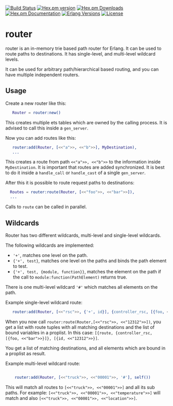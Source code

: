 [![Build Status][gh badge]][gh]
[![Hex.pm version][hexpm version]][hexpm]
[![Hex.pm Downloads][hexpm downloads]][hexpm]
[![Hex.pm Documentation][hexdocs documentation]][hexdocs]
[![Erlang Versions][erlang version badge]][gh]
[![License][license]](LICENSE)

router
======

router is an in-memory trie based path router for Erlang.
It can be used to route paths to destinations. It has single-level,
and multi-level wildcard levels.

It can be used for arbitrary path/hierarchical based routing, and you
can have multiple independent routers.

Usage
-----

Create a new router like this:

```erlang
   Router = router:new()
```

This creates multiple ets tables which are owned by the calling process. It
is advised to call this inside a `gen_server`.

Now you can add routes like this:

```erlang
   router:add(Router, [<<"a">>, <<"b">>], MyDestination),
   ...
```

This creates a route from path ```<<"a">>, <<"b">>``` to the information inside 
`MyDestination`. It is important that routes are added synchronized. It is best
to do it inside a `handle_call` or `handle_cast` of a single `gen_server`.

After this it is possible to route request paths to destinations:

```erlang
  Routes = router:route(Router, [<<"foo">>, <<"bar">>]),
  ...
```

Calls to ```route``` can be called in parallel.


Wildcards
---------

Router has two different wildcards, multi-level and single-level wildcards.

The following wildcards are implemented:

- `'+'`, matches one level on the path.
- `{'+', test}`, matches one level on the paths and binds the path element to test.
- `{'+', test, {module, function}}`, matches the element on the path if the call
  to `module:function(PathElement)` returns true.

There is one multi-level wildcard `'#'` which matches all elements on the path.

Example single-level wildcard route:

```erlang
   router:add(Router, [<<"rsc">>, {'+', id}], {controller_rsc, [{foo, <<"bar">>]})
```

When you now call `router:route(Router,[<<"rsc">>, <<"12312">>])`, you get a list
with route tuples with all matching destinations and the list of bound variables in a
proplist. In this case: `[{route, {controller_rsc, [{foo, <<"bar">>}]}, [{id, <<"12312">>}]`.

You get a list of matching destinations, and all elements which are bound in a proplist
as result.

Example multi-level wildcard route:

```Erlang

    router:add(Router, [<<"truck">>, <<"00001">>, '#'], self())
```

This will match all routes to `[<<"truck">>, <<"00001">>]` and all its sub paths. For 
example: `[<<"truck">>, <<"00001">>, <<"temperature">>]` will match and also 
`[<<"truck">>, <<"00001">>, <<"location">>]`.



<!-- Badges -->
[hexpm]: https://hex.pm/packages/router
[hexpm version]: https://img.shields.io/hexpm/v/router.svg?style=flat-curcle "Hex version"
[hexpm downloads]: https://img.shields.io/hexpm/dt/router.svg?style=flat-curcle
[hexdocs documentation]: https://img.shields.io/badge/hex-docs-purple.svg?style=flat-curcle
[hexdocs]: https://hexdocs.pm/router
[gh]: https://github.com/zotonic/router/actions/workflows/test.yaml
[gh badge]: https://github.com/zotonic/router/workflows/Test/badge.svg
[erlang version badge]: https://img.shields.io/badge/Supported%20Erlang%2FOTP-22%20to%2024-blue.svg?style=flat-curcle
[license]: https://img.shields.io/badge/License-MIT-blue.svg "MIT"
